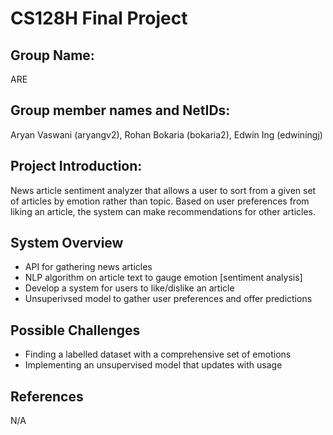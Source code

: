 # CS128H Final Project

## Group Name:
ARE

## Group member names and NetIDs:
Aryan Vaswani (aryangv2), Rohan Bokaria (bokaria2), Edwin Ing (edwiningj)
## Project Introduction:
News article sentiment analyzer that allows a user to sort from a given set of articles by emotion rather than topic. Based on user preferences from liking an article, the system can make recommendations for other articles.
## System Overview
- API for gathering news articles
- NLP algorithm on article text to gauge emotion [sentiment analysis]
- Develop a system for users to like/dislike an article
- Unsuperivsed model to gather user preferences and offer predictions
## Possible Challenges
- Finding a labelled dataset with a comprehensive set of emotions
- Implementing an unsupervised model that updates with usage
## References
N/A
